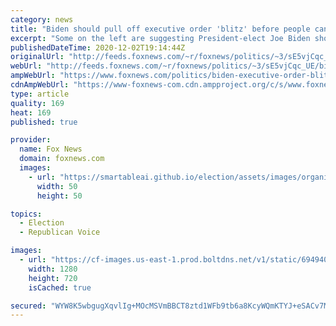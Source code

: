 ```yaml
---
category: news
title: "Biden should pull off executive order 'blitz' before people can react, leftists say"
excerpt: "Some on the left are suggesting President-elect Joe Biden should sign executive orders and ram through policies as soon as possible -- before the media can fully cover things and give leeway for backlash."
publishedDateTime: 2020-12-02T19:14:44Z
originalUrl: "http://feeds.foxnews.com/~r/foxnews/politics/~3/sE5vjCqc_UE/biden-executive-order-blitz-before-people-can-react-leftists-say"
webUrl: "http://feeds.foxnews.com/~r/foxnews/politics/~3/sE5vjCqc_UE/biden-executive-order-blitz-before-people-can-react-leftists-say"
ampWebUrl: "https://www.foxnews.com/politics/biden-executive-order-blitz-before-people-can-react-leftists-say.amp"
cdnAmpWebUrl: "https://www-foxnews-com.cdn.ampproject.org/c/s/www.foxnews.com/politics/biden-executive-order-blitz-before-people-can-react-leftists-say.amp"
type: article
quality: 169
heat: 169
published: true

provider:
  name: Fox News
  domain: foxnews.com
  images:
    - url: "https://smartableai.github.io/election/assets/images/organizations/foxnews.com-50x50.jpg"
      width: 50
      height: 50

topics:
  - Election
  - Republican Voice

images:
  - url: "https://cf-images.us-east-1.prod.boltdns.net/v1/static/694940094001/635f9fcf-f6e4-4e59-bcbe-029944907f85/94e71967-50c7-47c3-8035-675ef3d68529/1280x720/match/image.jpg"
    width: 1280
    height: 720
    isCached: true

secured: "WYW8K5wbgugXqvlIg+MOcMSVmBBCT8ztd1WFb9tb6a8KcyWQmKTYJ+eSACv7M9LRPpc3Rrbe2Fl5tVBtul+KI2h9TQGrZEFxUF24l9xgjQTSrE6NkZHDkv15BPK9suTtdgcpNPS8bnASCJho7rDyVrVjetsw5cj+8sKps1c9EA1u+SGRuZGNWliOBrBDVcTL0hIzvJHSUD9CUFv6bzDQmxx9quoTid/w0tfFTsZ2fh8VkGxMo5goc2PCRhCxJzrzdjw/8CyA0pxHniFlJPaHuU1sAyBlvtWLpEEJHCE0LHZmVjdmA4ml8Lsr6RZYN3D5t4ZEP2/gg3LXRbynZnw2YkDKIJC8jiLQUs2zzCZKFWA=;2IEVZh22Ac9fO67z0i6ixQ=="
---
```


